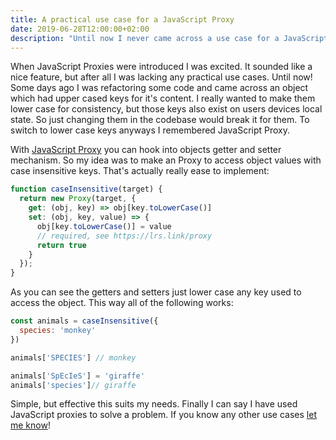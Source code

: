 ```yaml
---
title: A practical use case for a JavaScript Proxy
date: 2019-06-28T12:00:00+02:00
description: "Until now I never came across a use case for a JavaScript Proxy. In this case I'm using it to make all keys to access an object case insensitive."
---
```


When JavaScript Proxies were introduced I was excited. It sounded like a nice feature, but after all I was lacking any practical use cases. Until now! Some days ago I was refactoring some code and came across an object which had upper cased keys for it's content. I really wanted to make them lower case for consistency, but those keys also exist on users devices local state. So just changing them in the codebase would break it for them. To switch to lower case keys anyways I remembered JavaScript Proxy.

With [JavaScript Proxy](https://developer.mozilla.org/en-US/docs/Web/JavaScript/Reference/Global_Objects/Proxy) you can hook into objects getter and setter mechanism. So my idea was to make an Proxy to access object values with case insensitive keys. That's actually really ease to implement:

```JavaScript
function caseInsensitive(target) {
  return new Proxy(target, {
    get: (obj, key) => obj[key.toLowerCase()]
    set: (obj, key, value) => {
      obj[key.toLowerCase()] = value
      // required, see https://lrs.link/proxy
      return true
    }
  });
}
```

As you can see the getters and setters just lower case any key used to access the object. This way all of the following works:

```JavaScript
const animals = caseInsensitive({
  species: 'monkey'
})

animals['SPECIES'] // monkey

animals['SpEcIeS'] = 'giraffe'
animals['species']// giraffe
```

Simple, but effective this suits my needs. Finally I can say I have used JavaScript proxies to solve a problem. If you know any other use cases [let me know](/contact)!
